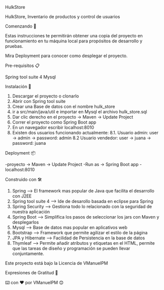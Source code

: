 HulkStore

HulkStore, Inventario de productos y control de usuarios

Comenzando 🚀

Estas instrucciones te permitirán obtener una copia del proyecto en funcionamiento en tu máquina local para propósitos de desarrollo y pruebas.

Mira Deployment para conocer como desplegar el proyecto.

Pre-requisitos 📋

Spring tool suite 4
Mysql

Instalación 🔧

1. Descargar el proyecto o clonarlo
2. Abrir con Spring tool suite
3. Crear una Base de datos con el nombre hulk_store
4. ir a src/main/java/util e importar en Mysql el archivo hulk_store.sql
5. Dar clic derecho en el proyecto -> Maven -> Update Project
6. Correr el proyecto como Spring Boot app
7. En un navegador escribir localhost:8010
8. Existen dos usuarios funcionando actualmente:
  8.1. Usuario admin: user -> admin -> password: admin
  8.2  Usuario vendedor: user -> juana -> password: juana

Deployment 📦

-proyecto -> Maven -> Update Project
  -Run as -> Spring Boot app
    -localhost:8010

Construido con 🛠️

  1. Spring --> El framework mas popular de Java que facilita el desarrollo con J2EE
  2. Spring tool suite 4 --> Ide de desarollo basada en eclipse para Spring
  3. Spring Security --> Gestiona todo lo relacionado con la seguridad de nuestra aplicación
  4. Spring Boot --> Simplifica los pasos de seleccionar los jars con Maven y desplegarlos
  5. Mysql --> Base de datos mas popular en aplicativos web
  6. Bootstrap --> Framework que permite agilizar el estilo de la página
  7. JPA y Hibernate --> Facilidad de Persistencia en la base de datos
  8. Thymleaf --> Permite añadir atributos y etiquetas en el HTML, permite que las tareas de diseño y programación se pueden llevar     conjuntamente.
  
Este proyecto está bajo la Licencia de VManuelPM

Expresiones de Gratitud 🎁

⌨️ con ❤️ por VManuelPM 😊
